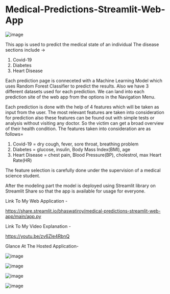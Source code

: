 # Medical-Predictions-Streamlit-Web-App

![image](https://user-images.githubusercontent.com/78029145/153416403-35688fe7-8c4c-42c9-ac8c-67027c1dcf24.png)


This app is used to predict the medical state of an individual
The disease sections include ->
1. Covid-19
2. Diabetes
3. Heart Disease 


Each prediction page is conneceted with a Machine Learning Model which uses Random Forest Classifier to predict the results.
Also we have 3 different datasets used for each prediction.
We can land into each prediction site of the web app from the options in the Navigation Menu.


Each prediction is done with the help of 4 features which will be taken as input from the user.
The most relevant features are taken into consideration for prediction also these features can be found out with simple tests or analysis without visiting any doctor.
So the victim can get a broad overview of their health condition.
The features taken into consideration are as follows=
1. Covid-19 = dry cough, fever, sore throat, breathing problem
2. Diabetes = glucose, insulin, Body Mass Index(BMI), age
3. Heart Disease = chest pain, Blood Pressure(BP), cholestrol, max Heart Rate(HR)

The feature selection is carefully done under the supervision of a medical science student.


After the modeling part the model is deployed using Streamlit library on Streamlit Share so that the app is available for usage for everyone.

Link To My Web Application -

https://share.streamlit.io/bhaswatiroy/medical-predictions-streamlit-web-app/main/app.py

Link To My Video Explanation -

https://youtu.be/zv6ZIe4RbnQ

Glance At The Hosted Application-

![image](https://user-images.githubusercontent.com/78029145/153414617-663dfe56-18eb-47f5-8de6-54aa5d0e0351.png)

![image](https://user-images.githubusercontent.com/78029145/153414774-e1c39199-db5e-4d40-9ed5-bd65edee1bf2.png)

![image](https://user-images.githubusercontent.com/78029145/153414946-8417cd23-6996-41c1-b989-8158cc980e43.png)

![image](https://user-images.githubusercontent.com/78029145/153415061-38a25278-c48b-49f2-a6b8-be66817ec8c4.png)



